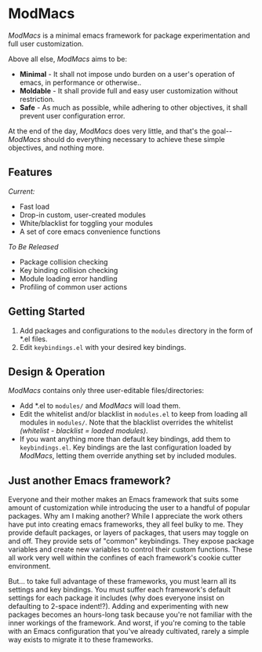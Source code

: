 # ModMacs
_ModMacs_ is a minimal emacs framework for package experimentation and full user customization.

Above all else, _ModMacs_ aims to be:

* __Minimal__ - It shall not impose undo burden on a user's operation of emacs, in performance or otherwise..
* __Moldable__ - It shall provide full and easy user customization without restriction.
* __Safe__ - As much as possible, while adhering to other objectives, it shall prevent user configuration error.

At the end of the day, _ModMacs_ does very little, and that's the goal-- _ModMacs_ should do everything necessary to achieve these simple objectives, and nothing more.

## Features
_Current:_
* Fast load
* Drop-in custom, user-created modules 
* White/blacklist for toggling your modules
* A set of core emacs convenience functions

_To Be Released_
* Package collision checking
* Key binding collision checking
* Module loading error handling
* Profiling of common user actions

## Getting Started
1. Add packages and configurations to the `modules` directory in the form of *.el files. 
1. Edit `keybindings.el` with your desired key bindings.

## Design & Operation
_ModMacs_ contains only three user-editable files/directories:

* Add *.el to `modules/` and _ModMacs_ will load them.
* Edit the whitelist and/or blacklist in `modules.el` to keep from loading all modules in `modules/`. Note that the blacklist overrides the whitelist _(whitelist - blacklist = loaded modules)_.
* If you want anything more than default key bindings, add them to `keybindings.el`. Key bindings are the last configuration loaded by _ModMacs_, letting them override anything set by included modules.


## Just another Emacs framework?
Everyone and their mother makes an Emacs framework that suits some amount of customization while introducing the user to a handful of popular packages. Why am I making another? While I appreciate the work others have put into creating emacs frameworks, they all feel bulky to me. They provide default packages, or layers of packages, that users may toggle on and off. They provide sets of "common" keybindings. They expose package variables and create new variables to control their custom functions. These all work very well within the confines of each framework's cookie cutter environment.

But... to take full advantage of these frameworks, you must learn all its settings and key bindings. You must suffer each framework's default settings for each package it includes (why does everyone insist on defaulting to 2-space indent!?). Adding and experimenting with new packages becomes an hours-long task because you're not familiar with the inner workings of the framework. And worst, if you're coming to the table with an Emacs configuration that you've already cultivated, rarely a simple way exists to migrate it to these frameworks. 

